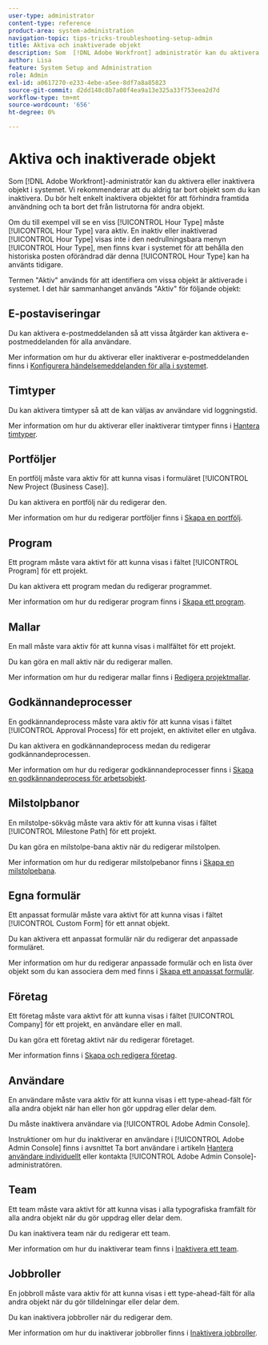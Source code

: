 ```yaml
---
user-type: administrator
content-type: reference
product-area: system-administration
navigation-topic: tips-tricks-troubleshooting-setup-admin
title: Aktiva och inaktiverade objekt
description: Som  [!DNL Adobe Workfront] administratör kan du aktivera eller inaktivera objekt i systemet. Vi rekommenderar att du aldrig tar bort objekt som du kan inaktivera. Du bör helt enkelt inaktivera objektet för att förhindra framtida användning och ta bort det från listrutorna för andra objekt.
author: Lisa
feature: System Setup and Administration
role: Admin
exl-id: a0617270-e233-4ebe-a5ee-8df7a8a85823
source-git-commit: d2dd148c8b7a08f4ea9a13e325a33f753eea2d7d
workflow-type: tm+mt
source-wordcount: '656'
ht-degree: 0%

---
```


# Aktiva och inaktiverade objekt

Som [!DNL Adobe Workfront]-administratör kan du aktivera eller inaktivera objekt i systemet. Vi rekommenderar att du aldrig tar bort objekt som du kan inaktivera. Du bör helt enkelt inaktivera objektet för att förhindra framtida användning och ta bort det från listrutorna för andra objekt.

Om du till exempel vill se en viss [!UICONTROL Hour Type] måste [!UICONTROL Hour Type] vara aktiv. En inaktiv eller inaktiverad [!UICONTROL Hour Type] visas inte i den nedrullningsbara menyn [!UICONTROL Hour Type], men finns kvar i systemet för att behålla den historiska posten oförändrad där denna [!UICONTROL Hour Type] kan ha använts tidigare.

Termen &quot;Aktiv&quot; används för att identifiera om vissa objekt är aktiverade i systemet. I det här sammanhanget används &quot;Aktiv&quot; för följande objekt:

## E-postaviseringar

Du kan aktivera e-postmeddelanden så att vissa åtgärder kan aktivera e-postmeddelanden för alla användare.

Mer information om hur du aktiverar eller inaktiverar e-postmeddelanden finns i [Konfigurera händelsemeddelanden för alla i systemet](../../administration-and-setup/manage-workfront/emails/configure-event-notifications-for-everyone-in-the-system.md).

## Timtyper

Du kan aktivera timtyper så att de kan väljas av användare vid loggningstid.

Mer information om hur du aktiverar eller inaktiverar timtyper finns i [Hantera timtyper](../../administration-and-setup/set-up-workfront/configure-timesheets-schedules/hour-types.md).

## Portföljer

En portfölj måste vara aktiv för att kunna visas i formuläret [!UICONTROL New Project (Business Case)].

Du kan aktivera en portfölj när du redigerar den.

Mer information om hur du redigerar portföljer finns i [Skapa en portfölj](../../manage-work/portfolios/create-and-manage-portfolios/create-portfolios.md).

## Program

Ett program måste vara aktivt för att kunna visas i fältet [!UICONTROL Program] för ett projekt.

Du kan aktivera ett program medan du redigerar programmet.

Mer information om hur du redigerar program finns i [Skapa ett program](../../manage-work/portfolios/create-and-manage-programs/create-program.md).

## Mallar

En mall måste vara aktiv för att kunna visas i mallfältet för ett projekt.

Du kan göra en mall aktiv när du redigerar mallen.

Mer information om hur du redigerar mallar finns i [Redigera projektmallar](../../manage-work/projects/create-and-manage-templates/edit-templates.md).

## Godkännandeprocesser

En godkännandeprocess måste vara aktiv för att kunna visas i fältet [!UICONTROL Approval Process] för ett projekt, en aktivitet eller en utgåva.

Du kan aktivera en godkännandeprocess medan du redigerar godkännandeprocessen.

Mer information om hur du redigerar godkännandeprocesser finns i [Skapa en godkännandeprocess för arbetsobjekt](../../administration-and-setup/customize-workfront/configure-approval-milestone-processes/create-approval-processes.md).

## Milstolpbanor

En milstolpe-sökväg måste vara aktiv för att kunna visas i fältet [!UICONTROL Milestone Path] för ett projekt.

Du kan göra en milstolpe-bana aktiv när du redigerar milstolpen.

Mer information om hur du redigerar milstolpebanor finns i [Skapa en milstolpebana](../../administration-and-setup/customize-workfront/configure-approval-milestone-processes/create-milestone-path.md).

## Egna formulär

Ett anpassat formulär måste vara aktivt för att kunna visas i fältet [!UICONTROL Custom Form] för ett annat objekt.

Du kan aktivera ett anpassat formulär när du redigerar det anpassade formuläret.

Mer information om hur du redigerar anpassade formulär och en lista över objekt som du kan associera dem med finns i [Skapa ett anpassat formulär](/help/quicksilver/administration-and-setup/customize-workfront/create-manage-custom-forms/form-designer/design-a-form/design-a-form.md).

## Företag

Ett företag måste vara aktivt för att kunna visas i fältet [!UICONTROL Company] för ett projekt, en användare eller en mall.

Du kan göra ett företag aktivt när du redigerar företaget.

Mer information finns i [Skapa och redigera företag](../../administration-and-setup/set-up-workfront/organizational-setup/create-and-edit-companies.md).

## Användare

En användare måste vara aktiv för att kunna visas i ett type-ahead-fält för alla andra objekt när han eller hon gör uppdrag eller delar dem.

Du måste inaktivera användare via [!UICONTROL Adobe Admin Console].

Instruktioner om hur du inaktiverar en användare i [!UICONTROL Adobe Admin Console] finns i avsnittet Ta bort användare i artikeln [Hantera användare individuellt](https://helpx.adobe.com/enterprise/using/manage-users-individually.html) eller kontakta [!UICONTROL Adobe Admin Console]-administratören.

## Team

Ett team måste vara aktivt för att kunna visas i alla typografiska framfält för alla andra objekt när du gör uppdrag eller delar dem.

Du kan inaktivera team när du redigerar ett team.

Mer information om hur du inaktiverar team finns i [Inaktivera ett team](../../people-teams-and-groups/create-and-manage-teams/deactivate-a-team.md).

## Jobbroller

En jobbroll måste vara aktiv för att kunna visas i ett type-ahead-fält för alla andra objekt när du gör tilldelningar eller delar dem.

Du kan inaktivera jobbroller när du redigerar dem.

Mer information om hur du inaktiverar jobbroller finns i [Inaktivera jobbroller](../../administration-and-setup/set-up-workfront/organizational-setup/deactivate-job-roles.md).


